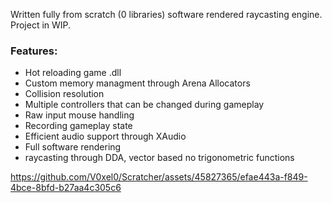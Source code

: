 Written fully from scratch (0 libraries) software rendered raycasting engine. 
Project in WIP.
### Features:
- Hot reloading game .dll
- Custom memory managment through Arena Allocators
- Collision resolution
- Multiple controllers that can be changed during gameplay
- Raw input mouse handling
- Recording gameplay state
- Efficient audio support through XAudio
- Full software rendering
- raycasting through DDA, vector based no trigonometric functions


https://github.com/V0xel0/Scratcher/assets/45827365/efae443a-f849-4bce-8bfd-b27aa4c305c6

